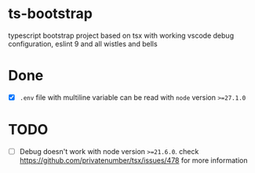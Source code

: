 # ts-bootstrap

typescript bootstrap project based on tsx with working vscode debug configuration, eslint 9 and all wistles and bells

# Done

- [x] `.env` file with multiline variable can be read with `node` version `>=27.1.0`

# TODO

- [ ] Debug doesn't work with node version `>=21.6.0`. check https://github.com/privatenumber/tsx/issues/478 for more information
